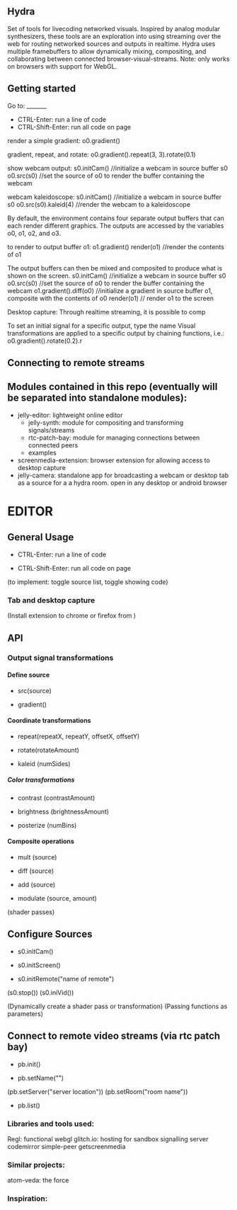 ## Hydra

Set of tools for livecoding networked visuals. Inspired by analog modular synthesizers, these tools are an exploration into using streaming over the web for routing networked sources and outputs in realtime. Hydra uses multiple framebuffers to allow dynamically mixing, compositing, and collaborating between connected browser-visual-streams. Note: only works on browsers with support for WebGL.

## Getting started
Go to: _______

* CTRL-Enter: run a line of code
* CTRL-Shift-Enter: run all code on page

render a simple gradient:
o0.gradient()

gradient, repeat, and rotate:
o0.gradient().repeat(3, 3).rotate(0.1)

show webcam output:
s0.initCam() //initialize a webcam in source buffer s0
o0.src(s0) //set the source of o0 to render the buffer containing the webcam

webcam kaleidoscope:
s0.initCam() //initialize a webcam in source buffer s0
o0.src(s0).kaleid(4) //render the webcam to a kaleidoscope

By default, the environment contains four separate output buffers that can each render different graphics.  The outputs are accessed by the variables o0, o1, o2, and o3.

to render to output buffer o1:
o1.gradient()
render(o1) //render the contents of o1

The output buffers can then be mixed and composited to produce what is shown on the screen.
s0.initCam() //initialize a webcam in source buffer s0
o0.src(s0) //set the source of o0 to render the buffer containing the webcam
o1.gradient().diff(o0) //initialize a gradient in source buffer o1, composite with the contents of o0
render(o1) // render o1 to the screen

Desktop capture:
Through realtime streaming, it is possible to comp

To set an initial signal for a specific output, type the name
Visual transformations are applied to a specific output by chaining functions, i.e.:
o0.gradient().rotate(0.2).r


## Connecting to remote streams


## Modules contained in this repo (eventually will be separated into standalone modules):

- jelly-editor: lightweight online editor
    - jelly-synth: module for compositing and transforming signals/streams
    - rtc-patch-bay: module for managing connections between connected peers
    - examples
- screenmedia-extension: browser extension for allowing access to desktop capture
- jelly-camera: standalone app for broadcasting a webcam or desktop tab as a source for a a hydra room. open in any desktop or android browser

# EDITOR

## General Usage
* CTRL-Enter: run a line of code

* CTRL-Shift-Enter: run all code on page

(to implement: toggle source list, toggle showing code)

### Tab and desktop capture
(Install extension to chrome or firefox from )

## API

### Output signal transformations

#### Define source
* src(source)

* gradient()

#### Coordinate transformations

* repeat(repeatX, repeatY, offsetX, offsetY)

* rotate(rotateAmount)

* kaleid (numSides)


##### Color transformations

* contrast (contrastAmount)

* brightness (brightnessAmount)

* posterize (numBins)

#### Composite operations

* mult (source)

* diff (source)

* add (source)

* modulate (source, amount)

(shader passes)

## Configure Sources

* s0.initCam()

* s0.initScreen()

* s0.initRemote("name of remote")

(s0.stop())
(s0.iniVid())

(Dynamically create a shader pass or transformation)
(Passing functions as parameters)

## Connect to remote video streams (via rtc patch bay)

* pb.init()

* pb.setName("")

(pb.setServer("server location"))
(pb.setRoom("room name"))
 * pb.list()

 ### Libraries and tools used:
 Regl: functional webgl
 glitch.io: hosting for sandbox signalling server
 codemirror
 simple-peer
 getscreenmedia

 ### Similar projects:
 atom-veda:
 the force

 ### Inspiration:
